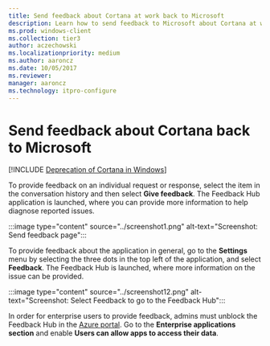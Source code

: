 ```yaml
---
title: Send feedback about Cortana at work back to Microsoft
description: Learn how to send feedback to Microsoft about Cortana at work so you can provide more information to help diagnose reported issues.
ms.prod: windows-client
ms.collection: tier3
author: aczechowski
ms.localizationpriority: medium
ms.author: aaroncz
ms.date: 10/05/2017
ms.reviewer: 
manager: aaroncz
ms.technology: itpro-configure
---
```


# Send feedback about Cortana back to Microsoft
<!--Using include for Cortana in Windows deprecation -->
[!INCLUDE [Deprecation of Cortana in Windows](./includes/cortana-deprecation.md)]

To provide feedback on an individual request or response, select the item in the conversation history and then select **Give feedback**. The Feedback Hub application is launched, where you can provide more information to help diagnose reported issues.

:::image type="content" source="../screenshot1.png" alt-text="Screenshot: Send feedback page":::

To provide feedback about the application in general, go to the **Settings** menu by selecting the three dots in the top left of the application, and select **Feedback**. The Feedback Hub is launched, where more information on the issue can be provided.

:::image type="content" source="../screenshot12.png" alt-text="Screenshot: Select Feedback to go to the Feedback Hub":::

In order for enterprise users to provide feedback, admins must unblock the Feedback Hub in the [Azure portal](https://portal.azure.com/). Go to the **Enterprise applications section** and enable **Users can allow apps to access their data**.

